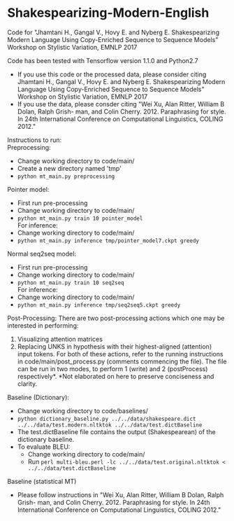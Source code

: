 # Shakespearizing-Modern-English
Code for "Jhamtani H., Gangal V., Hovy E. and Nyberg E. Shakespearizing Modern Language Using Copy-Enriched Sequence to Sequence Models"  Workshop on Stylistic Variation, EMNLP 2017

Code has been tested with Tensorflow version 1.1.0 and Python2.7
- If you use this code or the processed data, please consider citing Jhamtani H., Gangal V., Hovy E. and Nyberg E. Shakespearizing Modern Language Using Copy-Enriched Sequence to Sequence Models"  Workshop on Stylistic Variation, EMNLP 2017
- If you use the data, please consder citing "Wei Xu, Alan Ritter, William B Dolan, Ralph Grish- man, and Colin Cherry. 2012. Paraphrasing for style. In 24th International Conference on Computational Linguistics, COLING 2012."

Instructions to run: </br>
Preprocessing: 
- Change working directory to code/main/
- Create a new directory named 'tmp'
- `python mt_main.py preprocessing` </br>

Pointer model: 
- First run pre-processing
- Change working directory to code/main/
- `python mt_main.py train 10 pointer_model` </br>
For inference: </br>
- Change working directory to code/main/
- `python mt_main.py inference tmp/pointer_model7.ckpt greedy` </br>

Normal seq2seq model: 
- First run pre-processing
- Change working directory to code/main/
- `python mt_main.py train 10 seq2seq` </br>
For inference: </br>
- Change working directory to code/main/
- `python mt_main.py inference tmp/seq2seq5.ckpt greedy` </br>

Post-Processing:
There are two post-processing actions which one may be interested in performing:
1. Visualizing attention matrices
2. Replacing UNKS in hypothesis with their highest-aligned (attention) input tokens.
For both of these actions, refer to the running instructions in code/main/post_process.py (comments commencing the file). The file can be run in two modes, to perform 1 (write) and 2 (postProcess) respectively*.
*Not elaborated on here to preserve conciseness and clarity.


Baseline (Dictionary):
- Change working directory to code/baselines/
- `python dictionary_baseline.py ../../data/shakespeare.dict ../../data/test.modern.nltktok ../../data/test.dictBaseline`
- The test.dictBaseline file contains the output (Shakespearean) of the dictionary baseline.
- To evaluate BLEU: 
  - Change working directory to code/main/
  - Run `perl multi-bleu.perl -lc ../../data/test.original.nltktok < ../../data/test.dictBaseline`

Baseline (statistical MT)
- Please follow instructions in "Wei Xu, Alan Ritter, William B Dolan, Ralph Grish- man, and Colin Cherry. 2012. Paraphrasing for style. In 24th International Conference on Computational Linguistics, COLING 2012."
